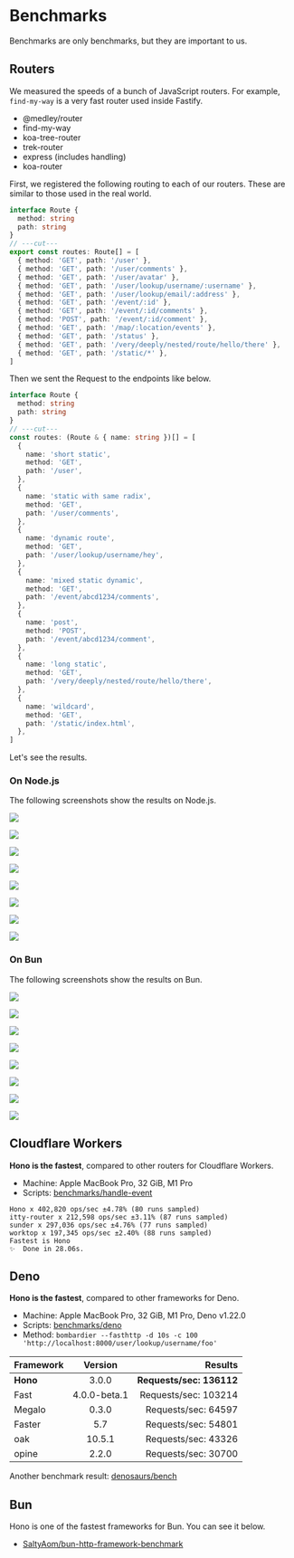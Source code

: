 # Benchmarks

Benchmarks are only benchmarks, but they are important to us.

## Routers

We measured the speeds of a bunch of JavaScript routers.
For example, `find-my-way` is a very fast router used inside Fastify.

- @medley/router
- find-my-way
- koa-tree-router
- trek-router
- express (includes handling)
- koa-router

First, we registered the following routing to each of our routers.
These are similar to those used in the real world.

```ts twoslash
interface Route {
  method: string
  path: string
}
// ---cut---
export const routes: Route[] = [
  { method: 'GET', path: '/user' },
  { method: 'GET', path: '/user/comments' },
  { method: 'GET', path: '/user/avatar' },
  { method: 'GET', path: '/user/lookup/username/:username' },
  { method: 'GET', path: '/user/lookup/email/:address' },
  { method: 'GET', path: '/event/:id' },
  { method: 'GET', path: '/event/:id/comments' },
  { method: 'POST', path: '/event/:id/comment' },
  { method: 'GET', path: '/map/:location/events' },
  { method: 'GET', path: '/status' },
  { method: 'GET', path: '/very/deeply/nested/route/hello/there' },
  { method: 'GET', path: '/static/*' },
]
```

Then we sent the Request to the endpoints like below.

```ts twoslash
interface Route {
  method: string
  path: string
}
// ---cut---
const routes: (Route & { name: string })[] = [
  {
    name: 'short static',
    method: 'GET',
    path: '/user',
  },
  {
    name: 'static with same radix',
    method: 'GET',
    path: '/user/comments',
  },
  {
    name: 'dynamic route',
    method: 'GET',
    path: '/user/lookup/username/hey',
  },
  {
    name: 'mixed static dynamic',
    method: 'GET',
    path: '/event/abcd1234/comments',
  },
  {
    name: 'post',
    method: 'POST',
    path: '/event/abcd1234/comment',
  },
  {
    name: 'long static',
    method: 'GET',
    path: '/very/deeply/nested/route/hello/there',
  },
  {
    name: 'wildcard',
    method: 'GET',
    path: '/static/index.html',
  },
]
```

Let's see the results.

### On Node.js

The following screenshots show the results on Node.js.

![](/images/bench01.png)

![](/images/bench02.png)

![](/images/bench03.png)

![](/images/bench04.png)

![](/images/bench05.png)

![](/images/bench06.png)

![](/images/bench07.png)

![](/images/bench08.png)

### On Bun

The following screenshots show the results on Bun.

![](/images/bench09.png)

![](/images/bench10.png)

![](/images/bench11.png)

![](/images/bench12.png)

![](/images/bench13.png)

![](/images/bench14.png)

![](/images/bench15.png)

![](/images/bench16.png)

## Cloudflare Workers

**Hono is the fastest**, compared to other routers for Cloudflare Workers.

- Machine: Apple MacBook Pro, 32 GiB, M1 Pro
- Scripts: [benchmarks/handle-event](https://github.com/honojs/hono/tree/main/benchmarks/handle-event)

```
Hono x 402,820 ops/sec ±4.78% (80 runs sampled)
itty-router x 212,598 ops/sec ±3.11% (87 runs sampled)
sunder x 297,036 ops/sec ±4.76% (77 runs sampled)
worktop x 197,345 ops/sec ±2.40% (88 runs sampled)
Fastest is Hono
✨  Done in 28.06s.
```

## Deno

**Hono is the fastest**, compared to other frameworks for Deno.

- Machine: Apple MacBook Pro, 32 GiB, M1 Pro, Deno v1.22.0
- Scripts: [benchmarks/deno](https://github.com/honojs/hono/tree/main/benchmarks/deno)
- Method: `bombardier --fasthttp -d 10s -c 100 'http://localhost:8000/user/lookup/username/foo'`

| Framework |   Version    |                  Results |
| --------- | :----------: | -----------------------: |
| **Hono**  |    3.0.0     | **Requests/sec: 136112** |
| Fast      | 4.0.0-beta.1 |     Requests/sec: 103214 |
| Megalo    |    0.3.0     |      Requests/sec: 64597 |
| Faster    |     5.7      |      Requests/sec: 54801 |
| oak       |    10.5.1    |      Requests/sec: 43326 |
| opine     |    2.2.0     |      Requests/sec: 30700 |

Another benchmark result: [denosaurs/bench](https://github.com/denosaurs/bench)

## Bun

Hono is one of the fastest frameworks for Bun.
You can see it below.

- [SaltyAom/bun-http-framework-benchmark](https://github.com/SaltyAom/bun-http-framework-benchmark)

